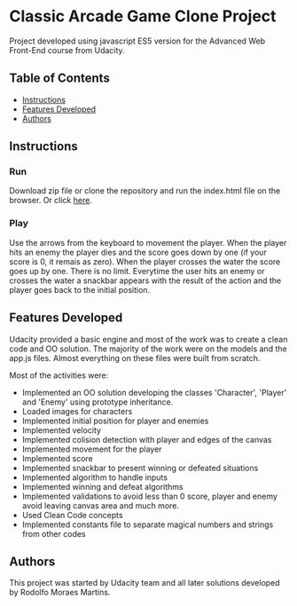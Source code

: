 # Classic Arcade Game Clone Project
Project developed using javascript ES5 version for the Advanced Web Front-End course from Udacity.

## Table of Contents

- [Instructions](#instructions)
- [Features Developed](#features-developed)
- [Authors](#authors)

## Instructions

### Run
Download zip file or clone the repository and run the index.html file on the browser.
Or click [here](https://rodolfomoraes1.github.io/frontend-nanodegree-arcade-game/).

### Play
Use the arrows from the keyboard to movement the player.
When the player hits an enemy the player dies and the score goes down by one (if your score is 0, it remais as zero).
When the player crosses the water the score goes up by one. There is no limit.
Everytime the user hits an enemy or crosses the water a snackbar appears with the result of the action and the player goes back to the initial position.

## Features Developed
Udacity provided a basic engine and most of the work was to create a clean code and OO solution.
The majority of the work were on the models and the app.js files. Almost everything on these files were built from scratch.

Most of the activities were:
- Implemented an OO solution developing the classes 'Character', 'Player' and 'Enemy' using prototype inheritance.
- Loaded images for characters
- Implemented initial position for player and enemies
- Implemented velocity
- Implemented colision detection with player and edges of the canvas
- Implemented movement for the player
- Implemented score
- Implemented snackbar to present winning or defeated situations
- Implemented algorithm to handle inputs
- Implemented winning and defeat algorithms
- Implemented validations to avoid less than 0 score, player and enemy avoid leaving canvas area and much more.
- Used Clean Code concepts
- Implemented constants file to separate magical numbers and strings from other codes

## Authors
This project was started by Udacity team and all later solutions developed by Rodolfo Moraes Martins.